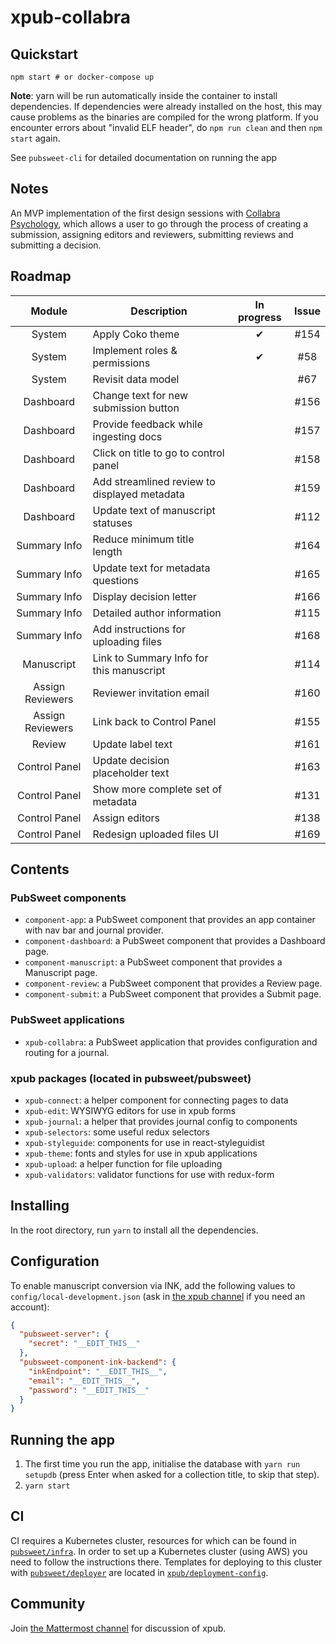 # xpub-collabra  

## Quickstart

```
npm start # or docker-compose up
```

**Note**: yarn will be run automatically inside the container to install dependencies. If dependencies were already installed on the host, this may cause problems as the binaries are compiled for the wrong platform. If you encounter errors about "invalid ELF header", do `npm run clean` and then `npm start` again.

See `pubsweet-cli` for detailed documentation on running the app

## Notes

An MVP implementation of the first design sessions with [Collabra Psychology](https://www.collabra.org/), which allows a user to go through the process of creating a submission, assigning editors and reviewers, submitting reviews and submitting a decision.  

## Roadmap

|Module             |Description                                    |In progress    |Issue
|:---:              |---                                            |:---:          |:---:
|System             |Apply Coko theme                               |&#x2714;       |#154
|System             |Implement roles & permissions                  |&#x2714;       |#58
|System             |Revisit data model                             |               |#67
|Dashboard          |Change text for new submission button          |               |#156
|Dashboard          |Provide feedback while ingesting docs          |               |#157
|Dashboard          |Click on title to go to control panel          |               |#158
|Dashboard          |Add streamlined review to displayed metadata   |               |#159
|Dashboard          |Update text of manuscript statuses             |               |#112
|Summary Info       |Reduce minimum title length                    |               |#164
|Summary Info       |Update text for metadata questions             |               |#165
|Summary Info       |Display decision letter                        |               |#166
|Summary Info       |Detailed author information                    |               |#115
|Summary Info       |Add instructions for uploading files           |               |#168
|Manuscript         |Link to Summary Info for this manuscript       |               |#114
|Assign Reviewers   |Reviewer invitation email                      |               |#160
|Assign Reviewers   |Link back to Control Panel                     |               |#155
|Review             |Update label text                              |               |#161
|Control Panel      |Update decision placeholder text               |               |#163
|Control Panel      |Show more complete set of metadata             |               |#131
|Control Panel      |Assign editors                                 |               |#138
|Control Panel      |Redesign uploaded files UI                     |               |#169

## Contents

### PubSweet components

* `component-app`: a PubSweet component that provides an app container with nav bar and journal provider.
* `component-dashboard`: a PubSweet component that provides a Dashboard page.
* `component-manuscript`: a PubSweet component that provides a Manuscript page.
* `component-review`: a PubSweet component that provides a Review page.
* `component-submit`: a PubSweet component that provides a Submit page.

### PubSweet applications

* `xpub-collabra`: a PubSweet application that provides configuration and routing for a journal.

### xpub packages (located in pubsweet/pubsweet)

* `xpub-connect`: a helper component for connecting pages to data
* `xpub-edit`: WYSIWYG editors for use in xpub forms
* `xpub-journal`: a helper that provides journal config to components
* `xpub-selectors`: some useful redux selectors
* `xpub-styleguide`: components for use in react-styleguidist
* `xpub-theme`: fonts and styles for use in xpub applications
* `xpub-upload`: a helper function for file uploading
* `xpub-validators`: validator functions for use with redux-form

## Installing

In the root directory, run `yarn` to install all the dependencies.

## Configuration

To enable manuscript conversion via INK, add the following values to `config/local-development.json` (ask in [the xpub channel](https://mattermost.coko.foundation/coko/channels/xpub) if you need an account):

```json
{
  "pubsweet-server": {
    "secret": "__EDIT_THIS__"
  },
  "pubsweet-component-ink-backend": {
    "inkEndpoint": "__EDIT_THIS__",
    "email": "__EDIT_THIS__",
    "password": "__EDIT_THIS__"
  }
}
```

## Running the app

1. The first time you run the app, initialise the database with `yarn run setupdb` (press Enter when asked for a collection title, to skip that step).
2. `yarn start`

## CI

CI requires a Kubernetes cluster, resources for which can be found in [`pubsweet/infra`](https://gitlab.coko.foundation/pubsweet/infra). In order to set up a Kubernetes cluster (using AWS) you need to follow the instructions there. Templates for deploying to this cluster with [`pubsweet/deployer`](https://gitlab.coko.foundation/pubsweet/deployer) are located in [`xpub/deployment-config`](https://gitlab.coko.foundation/xpub/deployment-config).

## Community

Join [the Mattermost channel](https://mattermost.coko.foundation/coko/channels/xpub) for discussion of xpub.
